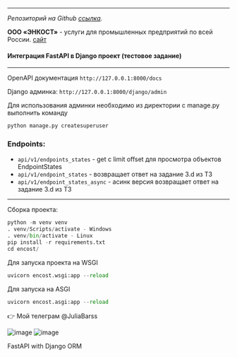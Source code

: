 ***
_Репозиторий на Github [ссылка](https://github.com/JuliaBars/fastapi_django_integration_encost)._

**ООО «ЭНКОСТ»** - услуги для промышленных предприятий по всей России. [сайт](https://encost.com/)

#### Интеграция FastAPI в Django проект (тестовое задание)

---
OpenAPI документация `http://127.0.0.1:8000/docs`

Django админка: `http://127.0.0.1:8000/django/admin`

Для использования админки необходимо из директории с manage.py выполнить команду 
```python
python manage.py createsuperuser
```
### Endpoints:

- `api/v1/endpoints_states` - get с limit offset для просмотра объектов EndpointStates
- `api/v1/endpoint_states` - возвращает ответ на задание 3.d из ТЗ
- `api/v1/endpoint_states_async` - асинк версия возвращает ответ на задание 3.d из ТЗ

---
Сборка проекта:
```python
python -m venv venv
. venv/Scripts/activate - Windows
. venv/bin/activate - Linux
pip install -r requirements.txt
cd encost/
```

Для запуска проекта на WSGI 
```python
uvicorn encost.wsgi:app --reload
```
Для запуска на ASGI

```python
uvicorn encost.asgi:app --reload
```

:point_right: Мой телеграм @JuliaBarss

![image](https://github.com/JuliaBars/fastapi_django_integration_encost/assets/107411145/1b57acf7-4a35-4d5c-ae03-6c0a8354fc78)
![image](https://github.com/JuliaBars/fastapi_django_integration_encost/assets/107411145/ee4d1aea-a3f7-46dd-a3c5-4cf874d01eac)

FastAPI with Django ORM


